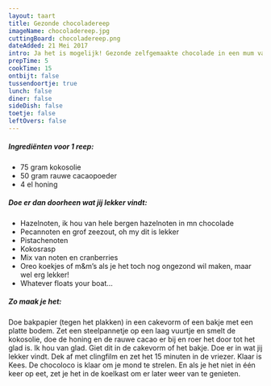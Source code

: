 ```yaml
---
layout: taart
title: Gezonde chocoladereep
imageName: chocoladereep.jpg
cuttingBoard: chocoladereep.png
dateAdded: 21 Mei 2017
intro: Ja het is mogelijk! Gezonde zelfgemaakte chocolade in een mum van tijd. Wie had dat gedacht?!
prepTime: 5
cookTime: 15
ontbijt: false
tussendoortje: true
lunch: false
diner: false
sideDish: false
toetje: false
leftOvers: false
---
```


##### Ingrediënten voor 1 reep:
* 75 gram kokosolie
* 50 gram rauwe cacaopoeder
* 4 el honing

##### Doe er dan doorheen wat jij lekker vindt:
* Hazelnoten, ik hou van hele bergen hazelnoten in mn chocolade
* Pecannoten en grof zeezout, oh my dit is lekker
* Pistachenoten
* Kokosrasp
* Mix van noten en cranberries
* Oreo koekjes of m&m’s als je het toch nog ongezond wil maken, maar wel erg lekker!
* Whatever floats your boat...


##### Zo maak je het:
Doe bakpapier (tegen het plakken) in een cakevorm of een bakje met een platte bodem. Zet een steelpannetje op een laag vuurtje en smelt de kokosolie, doe de honing en de rauwe cacao er bij en roer het door tot het glad is. Ik hou van glad. Giet dit in de cakevorm of het bakje. Doe er in wat jij lekker vindt. Dek af met clingfilm en zet het 15 minuten in de vriezer. Klaar is Kees. De chocoloco is klaar om je mond te strelen. En als je het niet in één keer op eet, zet je het in de koelkast om er later weer van te genieten.
